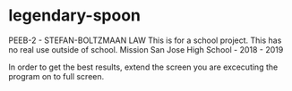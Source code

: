 # legendary-spoon
PEEB-2  -  STEFAN-BOLTZMAAN LAW
This is for a school project. This has no real use outside of school.
Mission San Jose High School - 2018 - 2019 

In order to get the best results, extend the screen you are excecuting the program on to full screen.


